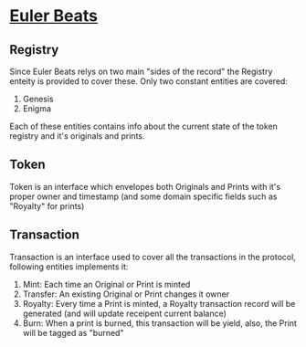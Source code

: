 # [Euler Beats](https://eulerbeats.com/)

## Registry 

Since Euler Beats relys on two main "sides of the record" the Registry enteity is provided to cover these. Only two constant entities are covered: 

1. Genesis
2. Enigma

Each of these entities contains info about the current state of the token registry and it's originals and prints.

## Token 

Token is an interface which envelopes both Originals and Prints with it's proper owner and timestamp (and some domain specific fields such as "Royalty" for prints)

## Transaction

Transaction is an interface used to cover all the transactions in the protocol, following entities implements it:

1. Mint: Each time an Original or Print is minted
2. Transfer: An existing Original or Print changes it owner
3. Royalty: Every time a Print is minted, a Royalty transaction record will be generated (and will update receipent current balance)
4. Burn: When a print is burned, this transaction will be yield, also, the Print will be tagged as "burned" 
